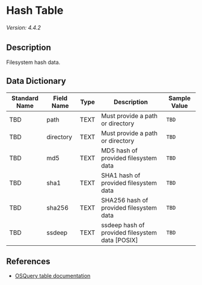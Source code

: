 # Hash Table
###### Version: 4.4.2

## Description
Filesystem hash data.

## Data Dictionary
|Standard Name|Field Name|Type|Description|Sample Value|
|---|---|---|---|---|
|TBD|path|TEXT|Must provide a path or directory|`TBD`|
|TBD|directory|TEXT|Must provide a path or directory|`TBD`|
|TBD|md5|TEXT|MD5 hash of provided filesystem data|`TBD`|
|TBD|sha1|TEXT|SHA1 hash of provided filesystem data|`TBD`|
|TBD|sha256|TEXT|SHA256 hash of provided filesystem data|`TBD`|
|TBD|ssdeep|TEXT|ssdeep hash of provided filesystem data [POSIX]|`TBD`|

## References
* [OSQuery table documentation](https://osquery.io/schema/current#hash)
